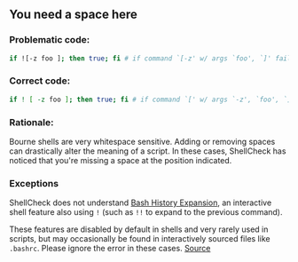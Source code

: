 ## You need a space here

### Problematic code:

```sh
if ![-z foo ]; then true; fi # if command `[-z' w/ args `foo', `]' fails..
```
### Correct code:

```sh
if ! [ -z foo ]; then true; fi # if command `[' w/ args `-z', `foo', `]' fails..
```

### Rationale:

Bourne shells are very whitespace sensitive. Adding or removing spaces can drastically alter the meaning of a script. In these cases, ShellCheck has noticed that you're missing a space at the position indicated.

### Exceptions

ShellCheck does not understand [Bash History Expansion](https://www.gnu.org/software/bash/manual/html_node/History-Interaction.html), an interactive shell feature also using `!` (such as `!!` to expand to the previous command). 

These features are disabled by default in shells and very rarely used in scripts, but may occasionally be found in interactively sourced files like `.bashrc`. Please ignore the error in these cases.
[Source](https://github.com/koalaman/shellcheck/wiki/SC1035)

